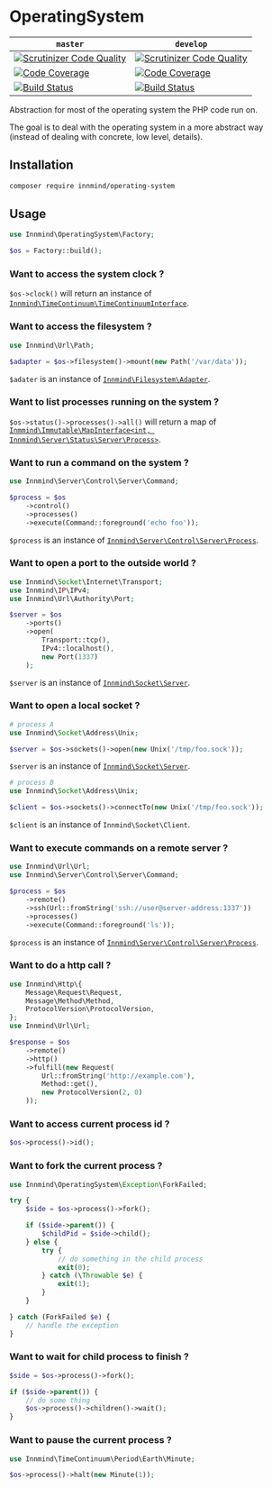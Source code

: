 # OperatingSystem

| `master` | `develop` |
|----------|-----------|
| [![Scrutinizer Code Quality](https://scrutinizer-ci.com/g/Innmind/OperatingSystem/badges/quality-score.png?b=master)](https://scrutinizer-ci.com/g/Innmind/OperatingSystem/?branch=master) | [![Scrutinizer Code Quality](https://scrutinizer-ci.com/g/Innmind/OperatingSystem/badges/quality-score.png?b=develop)](https://scrutinizer-ci.com/g/Innmind/OperatingSystem/?branch=develop) |
| [![Code Coverage](https://scrutinizer-ci.com/g/Innmind/OperatingSystem/badges/coverage.png?b=master)](https://scrutinizer-ci.com/g/Innmind/OperatingSystem/?branch=master) | [![Code Coverage](https://scrutinizer-ci.com/g/Innmind/OperatingSystem/badges/coverage.png?b=develop)](https://scrutinizer-ci.com/g/Innmind/OperatingSystem/?branch=develop) |
| [![Build Status](https://scrutinizer-ci.com/g/Innmind/OperatingSystem/badges/build.png?b=master)](https://scrutinizer-ci.com/g/Innmind/OperatingSystem/build-status/master) | [![Build Status](https://scrutinizer-ci.com/g/Innmind/OperatingSystem/badges/build.png?b=develop)](https://scrutinizer-ci.com/g/Innmind/OperatingSystem/build-status/develop) |

Abstraction for most of the operating system the PHP code run on.

The goal is to deal with the operating system in a more abstract way (instead of dealing with concrete, low level, details).

## Installation

```sh
composer require innmind/operating-system
```

## Usage

```php
use Innmind\OperatingSystem\Factory;

$os = Factory::build();
```

### Want to access the system clock ?

`$os->clock()` will return an instance of [`Innmind\TimeContinuum\TimeContinuumInterface`](https://github.com/innmind/timecontinuum#usage).

### Want to access the filesystem ?

```php
use Innmind\Url\Path;

$adapter = $os->filesystem()->mount(new Path('/var/data'));
```

`$adater` is an instance of [`Innmind\Filesystem\Adapter`](https://github.com/innmind/filesystem#filesystem).

### Want to list processes running on the system ?

`$os->status()->processes()->all()` will return a map of [`Inmmind\Immutable\MapInterface<int, Innmind\Server\Status\Server\Process>`](https://github.com/innmind/serverstatus#usage).

### Want to run a command on the system ?

```php
use Innmind\Server\Control\Server\Command;

$process = $os
    ->control()
    ->processes()
    ->execute(Command::foreground('echo foo'));
```

`$process` is an instance of [`Innmind\Server\Control\Server\Process`](https://github.com/innmind/servercontrol#usage).

### Want to open a port to the outside world ?

```php
use Innmind\Socket\Internet\Transport;
use Innmind\IP\IPv4;
use Innmind\Url\Authority\Port;

$server = $os
    ->ports()
    ->open(
        Transport::tcp(),
        IPv4::localhost(),
        new Port(1337)
    );
```

`$server` is an instance of [`Innmind\Socket\Server`](https://github.com/innmind/socket#internet-socket).

### Want to open a local socket ?

```php
# process A
use Innmind\Socket\Address\Unix;

$server = $os->sockets()->open(new Unix('/tmp/foo.sock'));
```

`$server` is an instance of [`Innmind\Socket\Server`](https://github.com/innmind/socket#unix-socket).

```php
# process B
use Innmind\Socket\Address\Unix;

$client = $os->sockets()->connectTo(new Unix('/tmp/foo.sock'));
```

`$client` is an instance of `Innmind\Socket\Client`.

### Want to execute commands on a remote server ?

```php
use Innmind\Url\Url;
use Innmind\Server\Control\Server\Command;

$process = $os
    ->remote()
    ->ssh(Url::fromString('ssh://user@server-address:1337'))
    ->processes()
    ->execute(Command::foreground('ls'));
```

`$process` is an instance of [`Innmind\Server\Control\Server\Process`](https://github.com/innmind/servercontrol#usage).

### Want to do a http call ?

```php
use Innmind\Http\{
    Message\Request\Request,
    Message\Method\Method,
    ProtocolVersion\ProtocolVersion,
};
use Innmind\Url\Url;

$response = $os
    ->remote()
    ->http()
    ->fulfill(new Request(
        Url::fromString('http://example.com'),
        Method::get(),
        new ProtocolVersion(2, 0)
    ));
```

### Want to access current process id ?

```php
$os->process()->id();
```

### Want to fork the current process ?

```php
use Innmind\OperatingSystem\Exception\ForkFailed;

try {
    $side = $os->process()->fork();

    if ($side->parent()) {
        $childPid = $side->child();
    } else {
        try {
            // do something in the child process
            exit(0);
        } catch (\Throwable $e) {
            exit(1);
        }
    }

} catch (ForkFailed $e) {
    // handle the exception
}
```

### Want to wait for child process to finish ?

```php
$side = $os->process()->fork();

if ($side->parent()) {
    // do some thing
    $os->process()->children()->wait();
}
```

### Want to pause the current process ?

```php
use Innmind\TimeContinuum\Period\Earth\Minute;

$os->process()->halt(new Minute(1));
```

